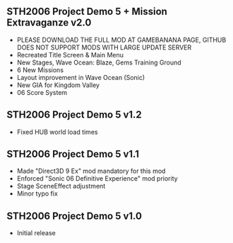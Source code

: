 ## STH2006 Project Demo 5 + Mission Extravaganze v2.0

- PLEASE DOWNLOAD THE FULL MOD AT GAMEBANANA PAGE, GITHUB DOES NOT SUPPORT MODS WITH LARGE UPDATE SERVER
- Recreated Title Screen & Main Menu
- New Stages, Wave Ocean: Blaze, Gems Training Ground
- 6 New Missions
- Layout improvement in Wave Ocean (Sonic)
- New GIA for Kingdom Valley
- 06 Score System


## STH2006 Project Demo 5 v1.2

- Fixed HUB world load times


## STH2006 Project Demo 5 v1.1

- Made "Direct3D 9 Ex" mod mandatory for this mod
- Enforced "Sonic 06 Definitive Experience" mod priority
- Stage SceneEffect adjustment
- Minor typo fix


## STH2006 Project Demo 5 v1.0

- Initial release
